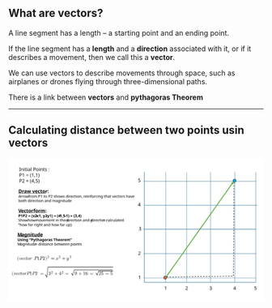 
## What are vectors? 

A line segment has a length – a starting point and an ending point. 

If the line segment has a **length** and a **direction** associated with it, or if it describes a movement, then we call this a **vector**. 

We can use vectors to describe movements through space, such as airplanes or drones flying through three-dimensional paths. 


There is a link between **vectors** and **pythagoras Theorem**

---

## Calculating distance between two points usin vectors 


![Line Plot](https://github.com/almugabo/SecondarySchool/blob/main/Subjects/MATHS/MYP_4/Branch_03_Geometry/01_notes/xCharts/Vector_in_planes.svg)


